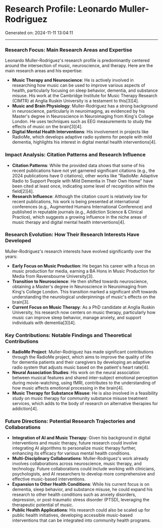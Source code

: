 # Research Profile: Leonardo Muller-Rodriguez

Generated on: 2024-11-11 13:04:11

---

### Research Focus: Main Research Areas and Expertise

Leonardo Muller-Rodriguez's research profile is predominantly centered around the intersection of music, neuroscience, and therapy. Here are the main research areas and his expertise:

- **Music Therapy and Neuroscience**: He is actively involved in researching how music can be used to improve various aspects of health, particularly focusing on sleep behavior, dementia, and substance misuse. His work at the Cambridge Institute for Music Therapy Research (CIMTR) at Anglia Ruskin University is a testament to this[3][4].
- **Music and Brain Physiology**: Muller-Rodriguez has a strong background in neuroscience, particularly in neuroimaging, as evidenced by his Master's degree in Neuroscience in Neuroimaging from King's College London. He uses techniques such as EEG measurements to study the effects of music on the brain[3][4].
- **Digital Mental Health Interventions**: His involvement in projects like RadioMe, which develops adaptive radio systems for people with mild dementia, highlights his interest in digital mental health interventions[4].

### Impact Analysis: Citation Patterns and Research Influence

- **Citation Patterns**: While the provided data shows that some of his recent publications have not yet garnered significant citations (e.g., the 2024 publications have 0 citations), other works like "RadioMe: Adaptive Radio to Support People with Mild Dementia in Their Own Home" have been cited at least once, indicating some level of recognition within the field[2][4].
- **Research Influence**: Although the citation count is relatively low for recent publications, his work is being presented at international conferences (e.g., Augmented Humans International Conference) and published in reputable journals (e.g., Addiction Science & Clinical Practice), which suggests a growing influence in the niche areas of music therapy and digital mental health interventions[4].

### Research Evolution: How Their Research Interests Have Developed

Muller-Rodriguez's research interests have evolved significantly over the years:

- **Early Focus on Music Production**: He began his career with a focus on music production for media, earning a BA Hons in Music Production for Media from Ravensbourne University[3].
- **Transition to Neuroscience**: He then shifted towards neuroscience, obtaining a Master's degree in Neuroscience in Neuroimaging from King's College London. This transition marked a significant shift towards understanding the neurological underpinnings of music's effects on the brain[3].
- **Current Focus on Music Therapy**: As a PhD candidate at Anglia Ruskin University, his research now centers on music therapy, particularly how music can improve sleep behavior, manage anxiety, and support individuals with dementia[3][4].

### Key Contributions: Notable Findings and Theoretical Contributions

- **RadioMe Project**: Muller-Rodriguez has made significant contributions through the RadioMe project, which aims to improve the quality of life for dementia patients and their caregivers by developing an adaptive radio system that adjusts music based on the patient's heart rate[4].
- **Neural Association Studies**: His work on the neural association between musical features and shared inter-subject emotional perception during movie-watching, using fMRI, contributes to the understanding of how music affects emotional processing in the brain[4].
- **Music Therapy for Substance Misuse**: He is also involved in a feasibility study on music therapy for community substance misuse treatment services, which adds to the body of research on alternative therapies for addiction[4].

### Future Directions: Potential Research Trajectories and Collaborations

- **Integration of AI and Music Therapy**: Given his background in digital interventions and music therapy, future research could involve integrating AI algorithms to personalize music therapy further, enhancing its efficacy for various mental health conditions.
- **Multi-Disciplinary Collaborations**: Muller-Rodriguez's work already involves collaborations across neuroscience, music therapy, and technology. Future collaborations could include working with clinicians, psychologists, and AI researchers to develop more comprehensive and effective music-based interventions.
- **Expansion to Other Health Conditions**: While his current focus is on dementia, sleep behavior, and substance misuse, he could expand his research to other health conditions such as anxiety disorders, depression, or post-traumatic stress disorder (PTSD), leveraging the therapeutic potential of music.
- **Public Health Applications**: His research could also be scaled up for public health initiatives, developing accessible music-based interventions that can be integrated into community health programs.